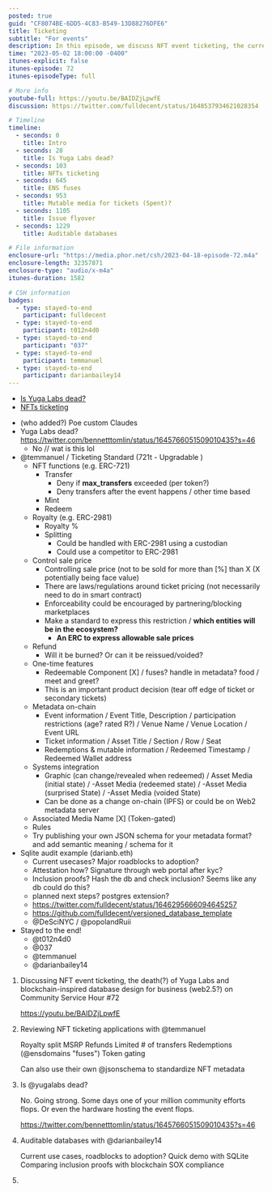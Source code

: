 ```yaml
---
posted: true
guid: "CF8074BE-6DD5-4C83-B549-13D88276DFE6"
title: Ticketing
subtitle: "For events"
description: In this episode, we discuss NFT event ticketing, the current state of Yuga Labs, and explore the concept of blockchain-inspired database design. We delve into the potential of NFT ticketing applications, reviewing aspects such as royalty splitting, MSRP, refund policies, and limited transfers. Guest speaker, @temmanuel sheds light on the use of @ensdomains ''fuses'' and token gating, and touches upon the use of @jsonschema to standardize NFT metadata. We also touch upon auditable databases with @darianbailey14. Stay till the end for some insightful discussions. 
time: "2023-05-02 18:00:00 -0400"
itunes-explicit: false
itunes-episode: 72
itunes-episodeType: full

# More info
youtube-full: https://youtu.be/BAIDZjLpwfE
discussion: https://twitter.com/fulldecent/status/1648537934621028354

# Timeline
timeline:
  - seconds: 0
    title: Intro
  - seconds: 28
    title: Is Yuga Labs dead?
  - seconds: 103
    title: NFTs ticketing
  - seconds: 645
    title: ENS fuses
  - seconds: 953
    title: Mutable media for tickets (Spent)?
  - seconds: 1105
    title: Issue flyover
  - seconds: 1229
    title: Auditable databases

# File information
enclosure-url: "https://media.phor.net/csh/2023-04-18-episode-72.m4a"
enclosure-length: 32357871
enclosure-type: "audio/x-m4a"
itunes-duration: 1582

# CSH information
badges:
  - type: stayed-to-end
    participant: fulldecent
  - type: stayed-to-end
    participant: t012n4d0
  - type: stayed-to-end
    participant: "037"
  - type: stayed-to-end
    participant: temmanuel
  - type: stayed-to-end
    participant: darianbailey14
---
```


- [Is Yuga Labs dead?](https://twitter.com/bennetttomlin/status/1645766051509010435?s=46)
- [NFTs ticketing](https://twitter.com/temmanuel/status/1645766051509010435?s=46)

<!--end of quick notes-->

- (who added?) Poe custom Claudes
- Yuga Labs dead? https://twitter.com/bennetttomlin/status/1645766051509010435?s=46
  - No // wat is this lol
- @temmanuel / Ticketing Standard (721t - Upgradable )
  - NFT functions (e.g. ERC-721)
    - Transfer
      - Deny if **max_transfers** exceeded (per token?)
      - Deny transfers after the event happens / other time based
    - Mint
    - Redeem
  - Royalty (e.g. ERC-2981)
    - Royalty %
    - Splitting
      - Could be handled with ERC-2981 using a custodian
      - Could use a competitor to ERC-2981
  - Control sale price 
    - Controlling sale price (not to be sold for more than [%] than X (X potentially being face value)
    - There are laws/regulations around ticket pricing (not necessarily need to do in smart contract)
    - Enforceability could be encouraged by partnering/blocking marketplaces
    - Make a standard to express this restriction / **which entities will be in the ecosystem?**
      - **An ERC to express allowable sale prices**
  - Refund
    - Will it be burned? Or can it be reissued/voided?
  - One-time features
    - Redeemable Component [X] / fuses? handle in metadata? food / meet and greet?
    - This is an important product decision (tear off edge of ticket or secondary tickets)
  - Metadata on-chain
    - Event information / Event Title, Description / participation restrictions (age? rated R?) / Venue Name / Venue Location / Event URL
    - Ticket information / Asset Title / Section / Row / Seat
    - Redemptions & mutable information / Redeemed Timestamp / Redeemed Wallet address
  - Systems integration
    - Graphic (can change/revealed when redeemed) / Asset Media (initial state) / -Asset Media (redeemed state) / -Asset Media (surprised State) / -Asset Media (voided State)
    - Can be done as a change on-chain (IPFS) or could be on Web2 metadata server
  - Associated Media Name [X] (Token-gated)
  - Rules
  - Try publishing your own JSON schema for your metadata format? and add semantic meaning / schema for it 
- Sqlite audit example (darianb.eth)
  - Current usecases? Major roadblocks to adoption?
  - Attestation how? Signature through web portal after kyc?
  - Inclusion proofs? Hash the db and check inclusion? Seems like any db could do this?
  - planned next steps? postgres extension?
  - https://twitter.com/fulldecent/status/1646295666094645257
  - https://github.com/fulldecent/versioned_database_template 
  - @DeSciNYC / @popolandRuii
- Stayed to the end!
  - @t012n4d0
  - @037
  - @temmanuel
  - @darianbailey14

1. Discussing NFT event ticketing, the death(?) of Yuga Labs and blockchain-inspired database design for business (web2.5?) on Community Service Hour #72

   https://youtu.be/BAIDZjLpwfE

2. Reviewing NFT ticketing applications with @temmanuel

   Royalty split
   MSRP
   Refunds
   Limited # of transfers
   Redemptions (@ensdomains "fuses")
   Token gating

   Can also use their own @jsonschema to standardize NFT metadata

3. Is @yugalabs dead?

   No. Going strong. Some days one of your million community efforts flops. Or even the hardware hosting the event flops.

   https://twitter.com/bennetttomlin/status/1645766051509010435?s=46

4. Auditable databases with @darianbailey14

   Current use cases, roadblocks to adoption?
   Quick demo with SQLite
   Comparing inclusion proofs with blockchain
   SOX compliance

5. 